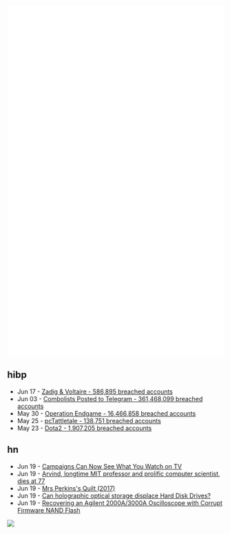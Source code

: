 ![Metrics](https://raw.githubusercontent.com/phixion/phixion/master/metrics.svg)

## hibp

<!--
for https://github.com/phixion/phixion/blob/main/.github/workflows/feeds.yml
-->
<!--START_SECTION:haveibeenpwnd-->
- Jun 17 - [Zadig & Voltaire - 586,895 breached accounts](https://haveibeenpwned.com/PwnedWebsites#ZadigVoltaire)
- Jun 03 - [Combolists Posted to Telegram - 361,468,099 breached accounts](https://haveibeenpwned.com/PwnedWebsites#TelegramCombolists)
- May 30 - [Operation Endgame - 16,466,858 breached accounts](https://haveibeenpwned.com/PwnedWebsites#OperationEndgame)
- May 25 - [pcTattletale - 138,751 breached accounts](https://haveibeenpwned.com/PwnedWebsites#pcTattletale)
- May 23 - [Dota2 - 1,907,205 breached accounts](https://haveibeenpwned.com/PwnedWebsites#Dota2)
<!--END_SECTION:haveibeenpwnd-->

## hn

<!--
for https://github.com/phixion/phixion/blob/main/.github/workflows/feeds.yml
-->
<!--START_SECTION:hn-->
- Jun 19 - [Campaigns Can Now See What You Watch on TV](https://www.notus.org/2024-election/streaming-tv-campaign-ads)
- Jun 19 - [Arvind, longtime MIT professor and prolific computer scientist, dies at 77](https://news.mit.edu/2024/computer-science-professor-arvind-dies-0618)
- Jun 19 - [Mrs Perkins's Quilt (2017)](http://www.squaring.net/quilts/mrs-perkins-quilts.html)
- Jun 19 - [Can holographic optical storage displace Hard Disk Drives?](https://www.nature.com/articles/s44172-024-00225-0)
- Jun 19 - [Recovering an Agilent 2000A/3000A Oscilloscope with Corrupt Firmware NAND Flash](https://salvagedcircuitry.com/2000a-nand-recovery.html)
<!--END_SECTION:hn-->

<!--
for https://yhype.me
-->
![](https://hit.yhype.me/github/profile?user_id=13013670)

